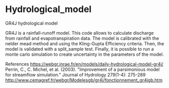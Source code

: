 # Hydrological_model
GR4J hydrological model

GR4J is a rainfall-runoff model. This code allows to calculate discharge from rainfall and evapotranspiration data. The model is calibrated with the nelder mead method and using the Kling-Gupta Efficiency criteria. 
Then, the model is validated with a split_sample test. Finally, it is possible to run a monte carlo simulation to create uncertainty in the parameters of the model.

References
https://webgr.inrae.fr/en/models/daily-hydrological-model-gr4j/
 Perrin, C., C. Michel, et al. (2003). "Improvement of a parsimonious model for streamflow simulation." Journal of Hydrology 279(1-4): 275-289  http://www.cemagref.fr/webgr/Modelesgb/gr4j/fonctionnement_gr4jgb.htm
